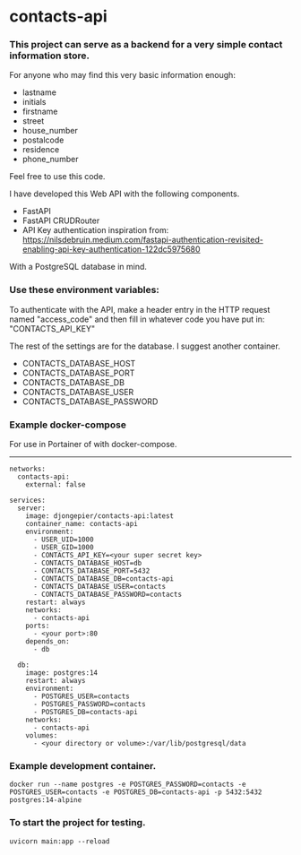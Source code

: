 # contacts-api

### This project can serve as a backend for a very simple contact information store.

For anyone who may find this very basic information enough:

* lastname
* initials
* firstname
* street
* house_number
* postalcode
* residence
* phone_number

Feel free to use this code.

I have developed this Web API with the following components.

* FastAPI
* FastAPI CRUDRouter
* API Key authentication inspiration from: https://nilsdebruin.medium.com/fastapi-authentication-revisited-enabling-api-key-authentication-122dc5975680

With a PostgreSQL database in mind.

### Use these environment variables:

To authenticate with the API, make a header entry in the HTTP request named "access_code" and then fill in whatever code
you have put in: "CONTACTS_API_KEY" 

The rest of the settings are for the database. I suggest another container.
* CONTACTS_DATABASE_HOST
* CONTACTS_DATABASE_PORT
* CONTACTS_DATABASE_DB
* CONTACTS_DATABASE_USER
* CONTACTS_DATABASE_PASSWORD

### Example docker-compose

For use in Portainer of with docker-compose.

---
```
networks:
  contacts-api:
    external: false

services:
  server:
    image: djongepier/contacts-api:latest
    container_name: contacts-api
    environment:
      - USER_UID=1000
      - USER_GID=1000
      - CONTACTS_API_KEY=<your super secret key>
      - CONTACTS_DATABASE_HOST=db
      - CONTACTS_DATABASE_PORT=5432
      - CONTACTS_DATABASE_DB=contacts-api
      - CONTACTS_DATABASE_USER=contacts
      - CONTACTS_DATABASE_PASSWORD=contacts
    restart: always
    networks:
      - contacts-api
    ports:
      - <your port>:80
    depends_on:
      - db
   
  db:
    image: postgres:14
    restart: always
    environment:
      - POSTGRES_USER=contacts
      - POSTGRES_PASSWORD=contacts
      - POSTGRES_DB=contacts-api
    networks:
      - contacts-api
    volumes:
      - <your directory or volume>:/var/lib/postgresql/data
```

### Example development container.

```commandline
docker run --name postgres -e POSTGRES_PASSWORD=contacts -e POSTGRES_USER=contacts -e POSTGRES_DB=contacts-api -p 5432:5432 postgres:14-alpine
```

### To start the project for testing.

```commandline
uvicorn main:app --reload
```
